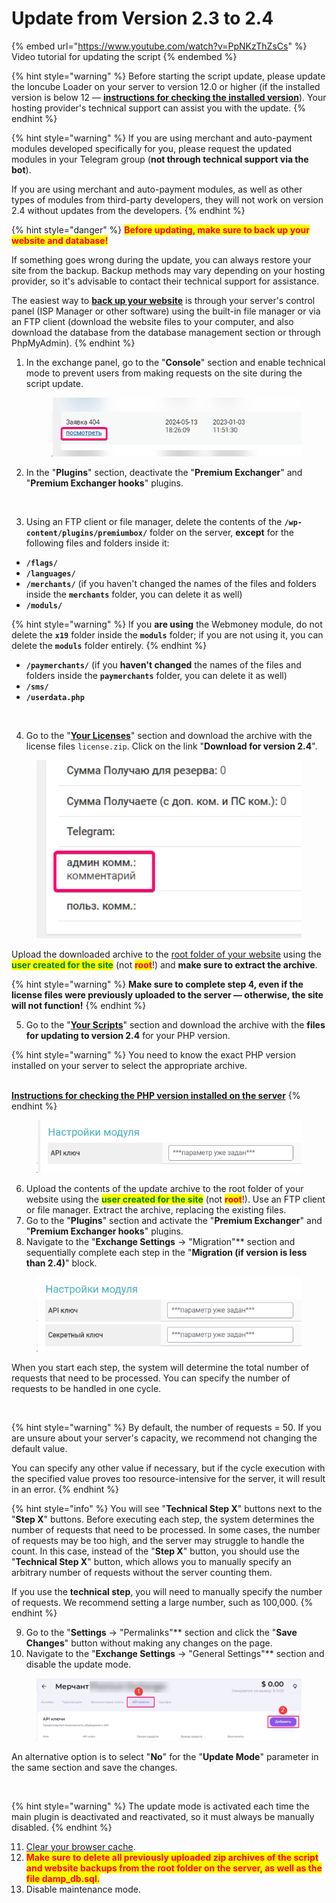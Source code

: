 # Update from Version 2.3 to 2.4

{% embed url="https://www.youtube.com/watch?v=PpNKzThZsCs" %}
Video tutorial for updating the script
{% endembed %}

{% hint style="warning" %}
Before starting the script update, please update the Ioncube Loader on your server to version 12.0 or higher (if the installed version is below 12 — [**instructions for checking the installed version**](https://premium.gitbook.io/main/osnovnye-nastroiki/faq/kak-obnovit-ioncube-loader)). Your hosting provider's technical support can assist you with the update.
{% endhint %}

{% hint style="warning" %}
If you are using merchant and auto-payment modules developed specifically for you, please request the updated modules in your Telegram group (**not through technical support via the bot**).

If you are using merchant and auto-payment modules, as well as other types of modules from third-party developers, they will not work on version 2.4 without updates from the developers.
{% endhint %}

{% hint style="danger" %}
<mark style="color:red;">**Before updating, make sure to back up your website and database!**</mark>

If something goes wrong during the update, you can always restore your site from the backup. Backup methods may vary depending on your hosting provider, so it's advisable to contact their technical support for assistance.

The easiest way to [**back up your website**](https://premium.gitbook.io/main/osnovnye-nastroiki/faq/kak-sdelat-bekap-saita) is through your server's control panel (ISP Manager or other software) using the built-in file manager or via an FTP client (download the website files to your computer, and also download the database from the database management section or through PhpMyAdmin).
{% endhint %}

1. In the exchange panel, go to the "**Console**" section and enable technical mode to prevent users from making requests on the site during the script update.

    <figure><img src="../../.gitbook/assets/image (1724).png" alt=""><figcaption></figcaption></figure>
2. In the "**Plugins**" section, deactivate the "**Premium Exchanger**" and "**Premium Exchanger hooks**" plugins.

    <figure><img src="https://premium.gitbook.io/~gitbook/image?url=https%3A%2F%2F2574066779-files.gitbook.io%2F%7E%2Ffiles%2Fv0%2Fb%2Fgitbook-x-prod.appspot.com%2Fo%2Fspaces%252Fm9kqZXsNykrN6VyxxXBO%252Fuploads%252FkanwK9s5DFo0cPzJd5Qn%252Fimage.png%3Falt%3Dmedia%26token%3D20ad3b3d-d619-4685-9146-08966a0d94f0&#x26;width=768&#x26;dpr=4&#x26;quality=100&#x26;sign=3b6bd9f3590a5f0a5aaa0d90711dfee97002c88ddb0f638e89ec840df877542a" alt=""><figcaption></figcaption></figure>
3. Using an FTP client or file manager, delete the contents of the **`/wp-content/plugins/premiumbox/`** folder on the server, **except** for the following files and folders inside it:

* **`/flags/`**
* **`/languages/`**
* **`/merchants/`** (if you haven't changed the names of the files and folders inside the **`merchants`** folder, you can delete it as well)
* **`/moduls/`**

{% hint style="warning" %}
If you **are using** the Webmoney module, do not delete the **`x19`** folder inside the **`moduls`** folder; if you are not using it, you can delete the **`moduls`** folder entirely.
{% endhint %}

* **`/paymerchants/`** (if you **haven't changed** the names of the files and folders inside the **`paymerchants`** folder, you can delete it as well)
* **`/sms/`**
* **`/userdata.php`**

<figure><img src="https://premium.gitbook.io/~gitbook/image?url=https%3A%2F%2F2574066779-files.gitbook.io%2F%7E%2Ffiles%2Fv0%2Fb%2Fgitbook-x-prod.appspot.com%2Fo%2Fspaces%252Fm9kqZXsNykrN6VyxxXBO%252Fuploads%252FZnqfDaglTQ0LigKamF9G%252Fimage.png%3Falt%3Dmedia%26token%3D1bd35a48-772d-4170-a33e-9a3eadb3a014&#x26;width=768&#x26;dpr=4&#x26;quality=100&#x26;sign=41f54ff04d225224f01677ab6ed6cb37b5453bb1b682544b766d2ce8b248a73f" alt=""><figcaption></figcaption></figure>

4. Go to the "[**Your Licenses**](https://premiumexchanger.com/ulicense/)" section and download the archive with the license files `license.zip`. Click on the link "**Download for version 2.4**".

<figure><img src="../../.gitbook/assets/image (1726).png" alt="" width="491"><figcaption></figcaption></figure>

Upload the downloaded archive to the [root folder of your website](https://premium.gitbook.io/main/osnovnye-nastroiki/faq/kak-naiti-kornevuyu-papku-saita-na-servere) using the <mark style="color:green;">**user created for the site**</mark> (not <mark style="color:red;">**root**</mark>!) and **make sure to extract the archive**.

{% hint style="warning" %}
**Make sure to complete step 4, even if the license files were previously uploaded to the server — otherwise, the site will not function!**
{% endhint %}

5. Go to the "[**Your Scripts**](https://premiumexchanger.com/uscripts/)" section and download the archive with the **files for updating to version 2.4** for your PHP version.

{% hint style="warning" %}
You need to know the exact PHP version installed on your server to select the appropriate archive.

\
[**Instructions for checking the PHP version installed on the server**](https://premium.gitbook.io/main/osnovnye-nastroiki/faq/kak-proverit-versiyu-php-ustanovlennuyu-na-servere)
{% endhint %}

<figure><img src="../../.gitbook/assets/image (431).png" alt="" width="563"><figcaption></figcaption></figure>

6. Upload the contents of the update archive to the root folder of your website using the <mark style="color:green;">**user created for the site**</mark> (not <mark style="color:red;">**root**</mark>!). Use an FTP client or file manager. Extract the archive, replacing the existing files.
7. Go to the "**Plugins**" section and activate the "**Premium Exchanger**" and "**Premium Exchanger hooks**" plugins.
8. Navigate to the "**Exchange Settings** → "Migration"** section and sequentially complete each step in the "**Migration (if version is less than 2.4)**" block.

<figure><img src="../../.gitbook/assets/image (432).png" alt=""><figcaption></figcaption></figure>

When you start each step, the system will determine the total number of requests that need to be processed. You can specify the number of requests to be handled in one cycle.

<figure><img src="https://premium.gitbook.io/~gitbook/image?url=https%3A%2F%2F2574066779-files.gitbook.io%2F%7E%2Ffiles%2Fv0%2Fb%2Fgitbook-x-prod.appspot.com%2Fo%2Fspaces%252Fm9kqZXsNykrN6VyxxXBO%252Fuploads%252FFWLOCy5yHQlES4XZhyNP%252Fimage.png%3Falt%3Dmedia%26token%3D816f2042-40ad-417d-a819-dbab4d1cdaed&#x26;width=768&#x26;dpr=4&#x26;quality=100&#x26;sign=4f8942c4fdec930998beb26d9d6e249c4bda071b60c73d1199f594510b85daed" alt=""><figcaption></figcaption></figure>

{% hint style="warning" %}
By default, the number of requests = 50. If you are unsure about your server's capacity, we recommend not changing the default value.

You can specify any other value if necessary, but if the cycle execution with the specified value proves too resource-intensive for the server, it will result in an error.
{% endhint %}

{% hint style="info" %}
You will see "**Technical Step X**" buttons next to the "**Step X**" buttons. Before executing each step, the system determines the number of requests that need to be processed. In some cases, the number of requests may be too high, and the server may struggle to handle the count. In this case, instead of the "**Step X**" button, you should use the "**Technical Step X**" button, which allows you to manually specify an arbitrary number of requests without the server counting them.

If you use the **technical step**, you will need to manually specify the number of requests. We recommend setting a large number, such as 100,000.
{% endhint %}

9. Go to the "**Settings** → "Permalinks"** section and click the "**Save Changes**" button without making any changes on the page.
10. Navigate to the "**Exchange Settings** → "General Settings"** section and disable the update mode.

<figure><img src="../../.gitbook/assets/image (430).png" alt=""><figcaption></figcaption></figure>

An alternative option is to select "**No**" for the "**Update Mode**" parameter in the same section and save the changes.

<figure><img src="https://premium.gitbook.io/~gitbook/image?url=https%3A%2F%2F2574066779-files.gitbook.io%2F%7E%2Ffiles%2Fv0%2Fb%2Fgitbook-x-prod.appspot.com%2Fo%2Fspaces%252Fm9kqZXsNykrN6VyxxXBO%252Fuploads%252FD5YdRKPsWXynjlHPwdlM%252Fimage.png%3Falt%3Dmedia%26token%3D4bd5505a-e775-4478-b296-7d2bc5674825&#x26;width=768&#x26;dpr=4&#x26;quality=100&#x26;sign=18e1d61f8a35ed927e0d7be63e76703a80a07fda96c68b7bfa5405c5caf7da73" alt=""><figcaption></figcaption></figure>

{% hint style="warning" %}
The update mode is activated each time the main plugin is deactivated and reactivated, so it must always be manually disabled.
{% endhint %}

11. [Clear your browser cache](https://www.unisender.com/ru/blog/kak-ochistit-kehsh-v-brauzerah/).
12. <mark style="color:red;">**Make sure to delete all previously uploaded zip archives of the script and website backups from the root folder on the server, as well as the file damp_db.sql.**</mark>
13. Disable maintenance mode.